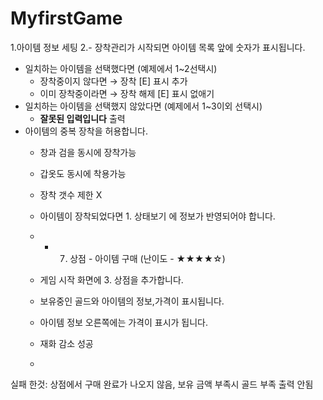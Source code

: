 # MyfirstGame

1.아이템 정보 세팅
2.- 장착관리가 시작되면 아이템 목록 앞에 숫자가 표시됩니다.
- 일치하는 아이템을 선택했다면 (예제에서 1~2선택시)
    - 장착중이지 않다면 → 장착
    [E] 표시 추가
    - 이미 장착중이라면 → 장착 해제
    [E] 표시 없애기
- 일치하는 아이템을 선택했지 않았다면 (예제에서 1~3이외 선택시)
    - **잘못된 입력입니다** 출력
- 아이템의 중복 장착을 허용합니다.
    - 창과 검을 동시에 장착가능
    - 갑옷도 동시에 착용가능
    - 장착 갯수 제한 X
    - 아이템이 장착되었다면 1. 상태보기 에 정보가 반영되어야 합니다.
 
    - - 7. 상점 - 아이템 구매 (난이도 - ★★★★☆)
    - 게임 시작 화면에 3. 상점을 추가합니다.
    - 보유중인 골드와 아이템의 정보,가격이 표시됩니다.
    - 아이템 정보 오른쪽에는 가격이 표시가 됩니다.
    - 재화 감소 성공
    - 
 실패 한것: 상점에서 구매 완료가 나오지 않음, 보유 금액 부족시 골드 부족 출력 안됨
